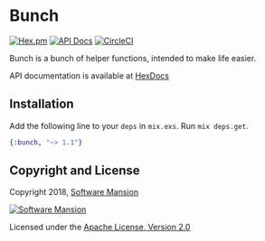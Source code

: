 # Bunch

[![Hex.pm](https://img.shields.io/hexpm/v/bunch.svg)](https://hex.pm/packages/bunch)
[![API Docs](https://img.shields.io/badge/api-docs-yellow.svg?style=flat)](https://hexdocs.pm/bunch/)
[![CircleCI](https://circleci.com/gh/membraneframework/bunch.svg?style=svg)](https://circleci.com/gh/membraneframework/bunch)

Bunch is a bunch of helper functions, intended to make life easier.

API documentation is available at [HexDocs](https://hexdocs.pm/bunch/)

## Installation

Add the following line to your `deps` in `mix.exs`.  Run `mix deps.get`.

```elixir
{:bunch, "~> 1.1"}
```

## Copyright and License

Copyright 2018, [Software Mansion](https://swmansion.com/?utm_source=git&utm_medium=readme&utm_campaign=membrane)

[![Software Mansion](https://membraneframework.github.io/static/logo/swm_logo_readme.png)](https://swmansion.com/?utm_source=git&utm_medium=readme&utm_campaign=membrane)

Licensed under the [Apache License, Version 2.0](LICENSE)
